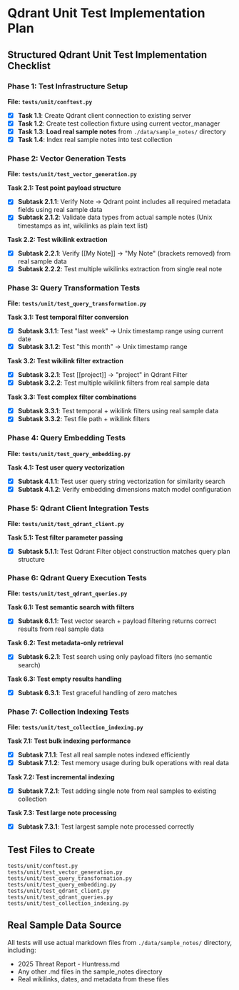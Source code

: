 # Qdrant Unit Test Implementation Plan

## **Structured Qdrant Unit Test Implementation Checklist**

### **Phase 1: Test Infrastructure Setup**
**File: `tests/unit/conftest.py`**
- [x] **Task 1.1**: Create Qdrant client connection to existing server
- [x] **Task 1.2**: Create test collection fixture using current vector_manager
- [x] **Task 1.3**: **Load real sample notes** from `./data/sample_notes/` directory
- [x] **Task 1.4**: Index real sample notes into test collection

### **Phase 2: Vector Generation Tests**
**File: `tests/unit/test_vector_generation.py`**

**Task 2.1: Test point payload structure**
- [x] **Subtask 2.1.1**: Verify Note → Qdrant point includes all required metadata fields using real sample data
- [x] **Subtask 2.1.2**: Validate data types from actual sample notes (Unix timestamps as int, wikilinks as plain text list)

**Task 2.2: Test wikilink extraction**
- [x] **Subtask 2.2.1**: Verify [[My Note]] → "My Note" (brackets removed) from real sample data
- [x] **Subtask 2.2.2**: Test multiple wikilinks extraction from single real note

### **Phase 3: Query Transformation Tests**
**File: `tests/unit/test_query_transformation.py`**

**Task 3.1: Test temporal filter conversion**
- [x] **Subtask 3.1.1**: Test "last week" → Unix timestamp range using current date
- [x] **Subtask 3.1.2**: Test "this month" → Unix timestamp range

**Task 3.2: Test wikilink filter extraction**
- [x] **Subtask 3.2.1**: Test [[project]] → "project" in Qdrant Filter
- [x] **Subtask 3.2.2**: Test multiple wikilink filters from real sample data

**Task 3.3: Test complex filter combinations**
- [x] **Subtask 3.3.1**: Test temporal + wikilink filters using real sample data
- [x] **Subtask 3.3.2**: Test file path + wikilink filters

### **Phase 4: Query Embedding Tests**
**File: `tests/unit/test_query_embedding.py`**

**Task 4.1: Test user query vectorization**
- [x] **Subtask 4.1.1**: Test user query string vectorization for similarity search
- [x] **Subtask 4.1.2**: Verify embedding dimensions match model configuration

### **Phase 5: Qdrant Client Integration Tests**
**File: `tests/unit/test_qdrant_client.py`**

**Task 5.1: Test filter parameter passing**
- [x] **Subtask 5.1.1**: Test Qdrant Filter object construction matches query plan structure

### **Phase 6: Qdrant Query Execution Tests**
**File: `tests/unit/test_qdrant_queries.py`**

**Task 6.1: Test semantic search with filters**
- [x] **Subtask 6.1.1**: Test vector search + payload filtering returns correct results from real sample data

**Task 6.2: Test metadata-only retrieval**
- [x] **Subtask 6.2.1**: Test search using only payload filters (no semantic search)

**Task 6.3: Test empty results handling**
- [x] **Subtask 6.3.1**: Test graceful handling of zero matches

### **Phase 7: Collection Indexing Tests**
**File: `tests/unit/test_collection_indexing.py`**

**Task 7.1: Test bulk indexing performance**
- [x] **Subtask 7.1.1**: Test all real sample notes indexed efficiently
- [x] **Subtask 7.1.2**: Test memory usage during bulk operations with real data

**Task 7.2: Test incremental indexing**
- [x] **Subtask 7.2.1**: Test adding single note from real samples to existing collection

**Task 7.3: Test large note processing**
- [x] **Subtask 7.3.1**: Test largest sample note processed correctly

## **Test Files to Create**
```
tests/unit/conftest.py
tests/unit/test_vector_generation.py
tests/unit/test_query_transformation.py
tests/unit/test_query_embedding.py
tests/unit/test_qdrant_client.py
tests/unit/test_qdrant_queries.py
tests/unit/test_collection_indexing.py
```

## **Real Sample Data Source**
All tests will use actual markdown files from `./data/sample_notes/` directory, including:
- 2025 Threat Report - Huntress.md
- Any other .md files in the sample_notes directory
- Real wikilinks, dates, and metadata from these files
